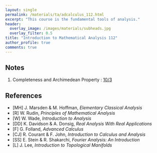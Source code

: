 ```yaml
---
layout: single
permalink: /materials/ta/adcalculus_112.html
excerpt: "This course is the fundamental tools of analysis."
header:
  overlay_image: /images/materials/subheads.jpg
  overlay_filter: 0.5
title: "Introduction to Mathematical Analysis 112"
author_profile: true
comments: true
---
```


## Notes

1. Completeness and Archimedean Property : 
    [10/3](https://hackmd.io/@singyuan/BkL-kIOgT) <br>

## References

* [MH] J. Marsden & M. Hoffman, _Elementary Classical Analysis_
* [R] W. Rudin, _Principles of Mathematical Analysis_
* [W] W. Wade, _Introduction to Analysis_
* [DD] K. Davidson & A. Donsig, _Real Analysis With Real Applications_
* [F] G. Folland, _Advanced Calculus_
* [CJ] R. Courant & F. John, _Introduction to Calculus and Analysis_
* [SS] E. Stein & R. Shakarchi, _Fourier Analysis: An Introduction_
* [L] J. Lee, _Introduction to Topological Manifolds_